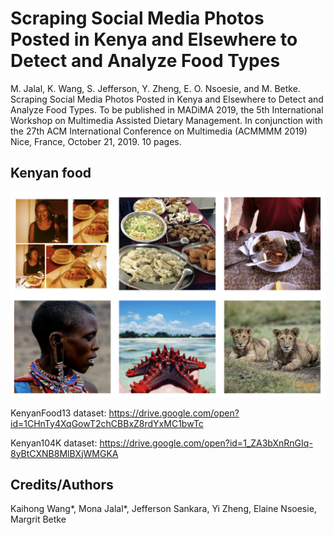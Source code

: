 # Scraping Social Media Photos Posted in Kenya and Elsewhere to Detect and Analyze Food Types

M. Jalal, K. Wang, S. Jefferson, Y. Zheng, E. O. Nsoesie, and M. Betke. Scraping Social
Media Photos Posted in Kenya and Elsewhere to Detect and Analyze Food Types. To be
published in MADiMA 2019, the 5th International Workshop on Multimedia Assisted Dietary
Management. In conjunction with the 27th ACM International Conference on Multimedia
(ACMMMM 2019) Nice, France, October 21, 2019. 10 pages.


## Kenyan food

![Kenya104K Image Samples](img/kenya104.png)


KenyanFood13 dataset: https://drive.google.com/open?id=1CHnTy4XqGowT2chCBBxZ8rdYxMC1bwTc

Kenyan104K dataset: https://drive.google.com/open?id=1_ZA3bXnRnGIq-8yBtCXNB8MlBXjWMGKA


## Credits/Authors
Kaihong Wang*, Mona Jalal*, Jefferson Sankara, Yi Zheng, Elaine Nsoesie, Margrit Betke


